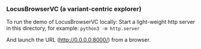 ### LocusBrowserVC (a variant-centric explorer)

To run the demo of LocusBrowserVC locally:
Start a light-weight http server in this directory, for example:
```python3 -m http.server```

And launch the URL (http://0.0.0.0:8000/) from a browser.
